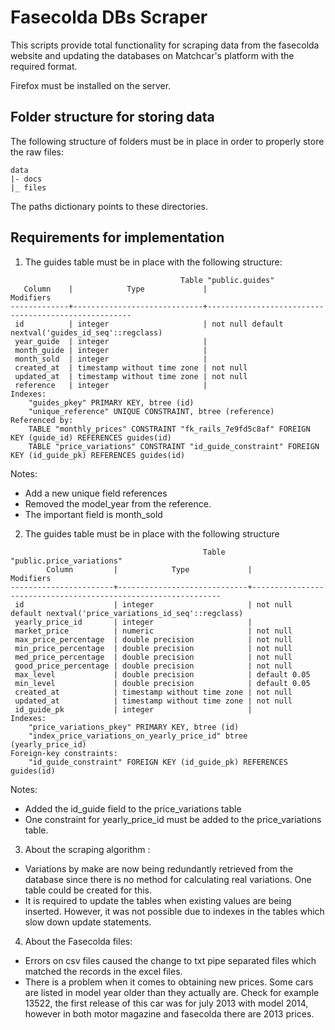 # Fasecolda DBs Scraper

This scripts provide total functionality for scraping data from the fasecolda website and updating
the databases on Matchcar's platform with the required format.

Firefox must be installed on the server.

## Folder structure for storing data

The following structure of folders must be in place in order to properly store the raw files:

```
data
|- docs
|_ files
```

The paths dictionary points to these directories. 

## Requirements for implementation

1. The guides table must be in place with the following structure:

```
                                      Table "public.guides"
   Column    |            Type             |                      Modifiers
-------------+-----------------------------+-----------------------------------------------------
 id          | integer                     | not null default nextval('guides_id_seq'::regclass)
 year_guide  | integer                     |
 month_guide | integer                     |
 month_sold  | integer                     |
 created_at  | timestamp without time zone | not null
 updated_at  | timestamp without time zone | not null
 reference   | integer                     |
Indexes:
    "guides_pkey" PRIMARY KEY, btree (id)
    "unique_reference" UNIQUE CONSTRAINT, btree (reference)
Referenced by:
    TABLE "monthly_prices" CONSTRAINT "fk_rails_7e9fd5c8af" FOREIGN KEY (guide_id) REFERENCES guides(id)
    TABLE "price_variations" CONSTRAINT "id_guide_constraint" FOREIGN KEY (id_guide_pk) REFERENCES guides(id)
```

Notes:
* Add a new unique field references 
* Removed the model_year from the reference.
* The important field is month_sold


2. The guides table must be in place with the following structure

```
                                           Table "public.price_variations"
        Column         |            Type             |                           Modifiers
-----------------------+-----------------------------+---------------------------------------------------------------
 id                    | integer                     | not null default nextval('price_variations_id_seq'::regclass)
 yearly_price_id       | integer                     |
 market_price          | numeric                     | not null
 max_price_percentage  | double precision            | not null
 min_price_percentage  | double precision            | not null
 med_price_percentage  | double precision            | not null
 good_price_percentage | double precision            | not null
 max_level             | double precision            | default 0.05
 min_level             | double precision            | default 0.05
 created_at            | timestamp without time zone | not null
 updated_at            | timestamp without time zone | not null
 id_guide_pk           | integer                     |
Indexes:
    "price_variations_pkey" PRIMARY KEY, btree (id)
    "index_price_variations_on_yearly_price_id" btree (yearly_price_id)
Foreign-key constraints:
    "id_guide_constraint" FOREIGN KEY (id_guide_pk) REFERENCES guides(id)
```

Notes:
* Added the id_guide field to the price_variations table
* One constraint for yearly_price_id must be added to the price_variations table.


3. About the scraping algorithm : 
- Variations by make are now being redundantly retrieved from the database since there is no method for calculating real variations. One table could be created for this.
- It is required to update the tables when existing values are being inserted. However, it was not possible due to indexes in the tables which slow down update statements.

4. About the Fasecolda files:
- Errors on csv files caused the change to txt pipe separated files which matched the records in the excel files.
- There is a problem when it comes to obtaining new prices. Some cars are listed in model year older than they actually are. Check for example 13522, the first release of this car was for july 2013 with model 2014, however in both
motor magazine and fasecolda there are 2013 prices.
